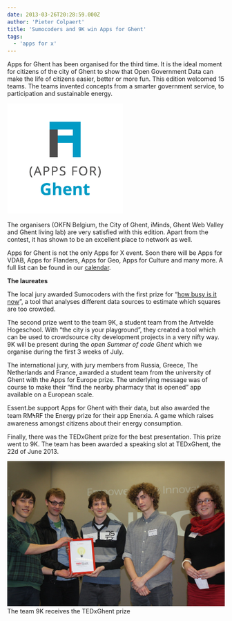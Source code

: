 ```yaml
---
date: 2013-03-26T20:28:59.000Z
author: 'Pieter Colpaert'
title: 'Sumocoders and 9K win Apps for Ghent'
tags:
  - 'apps for x'
---
```


Apps for Ghent has been organised for the third time. It is the ideal moment for citizens of the city of Ghent to show that Open Government Data can make the life of citizens easier, better or more fun. This edition welcomed 15 teams. The teams invented concepts from a smarter government service, to participation and sustainable energy.

![logo_screen_square_bgTransparent](logo_screen_square_bgTransparent.png)

The organisers (OKFN Belgium, the City of Ghent, iMinds, Ghent Web Valley and Ghent living lab) are very satisfied with this edition. Apart from the contest, it has shown to be an excellent place to network as well.

Apps for Ghent is not the only Apps for X event. Soon there will be Apps for VDAB, Apps for Flanders, Apps for Geo, Apps for Culture and many more. A full list can be found in our [calendar](http://okfn.be/calendar/ 'Calendar').

**The laureates**

The local jury awarded Sumocoders with the first prize for “[how busy is it now](http://hoedrukist.nu/)”, a tool that analyses different data sources to estimate which squares are too crowded.

The second prize went to the team 9K, a student team from the Artvelde Hogeschool. With “the city is your playground”, they created a tool which can be used to crowdsource city development projects in a very nifty way. 9K will be present during the _open Summer of code Ghent_ which we organise during the first 3 weeks of July.

The international jury, with jury members from Russia, Greece, The Netherlands and France, awarded a student team from the university of Ghent with the Apps for Europe prize. The underlying message was of course to make their “find the nearby pharmacy that is opened” app available on a European scale.

Essent.be support Apps for Ghent with their data, but also awarded the team RMϞRF the Energy prize for their app Enerxia. A game which raises awareness amongst citizens about their energy consumption.

Finally, there was the TEDxGhent prize for the best presentation. This prize went to 9K. The team has been awarded a speaking slot at TEDxGhent, the 22d of June 2013.

![](8592827782_0a0435721c_b.jpg)The team 9K receives the TEDxGhent prize
